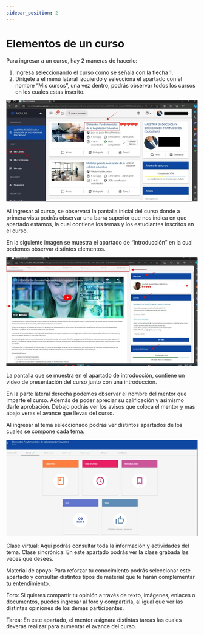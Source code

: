 ```yaml
---
sidebar_position: 2
---
```


# Elementos de un curso

Para ingresar a un curso, hay 2 maneras de hacerlo:
1. Ingresa seleccionando el curso como se señala con la flecha 1.
2. Dirígete a el menú lateral izquierdo y selecciona el apartado con el nombre “Mis cursos”, una 
vez dentro, podrás observar todos los cursos en los cuales estas inscrito.

![curso](./img/apcurs1.jpg)

Al ingresar al curso, se observará la pantalla inicial del curso donde a primera vista podrás observar 
una barra superior que nos indica en que apartado estamos, la cual contiene los temas y los 
estudiantes inscritos en el curso.

En la siguiente imagen se muestra el apartado de “Introducción” en la cual podemos observar distintos 
elementos.

![curso](./img/apcurs2.jpg)

La pantalla que se muestra en el apartado de introducción, contiene un video de presentación del curso junto con una introducción.

En la parte lateral derecha podemos observar el nombre del mentor que imparte el curso. Además de poder apreciar su calificación y asimismo darle aprobación. Debajo podrás ver los avisos que coloca 
el mentor y mas abajo veras el avance que llevas del curso.

Al ingresar al tema seleccionado podrás ver distintos apartados de los cuales se compone cada tema.

![curso](./img/apcurs3.jpg)

Clase virtual: Aquí podrás consultar toda la información y actividades del tema.
Clase sincrónica: En este apartado podrás ver la clase grabada las veces que desees.

Material de apoyo: Para reforzar tu conocimiento podrás seleccionar este apartado y consultar 
distintos tipos de material que te harán complementar tu entendimiento.

Foro: Si quieres compartir tu opinión a través de texto, imágenes, enlaces o documentos, puedes 
ingresar al foro y compartirla, al igual que ver las distintas opiniones de los demás participantes.

Tarea: En este apartado, el mentor asignara distintas tareas las cuales deveras realizar para aumentar
el avance del curso.